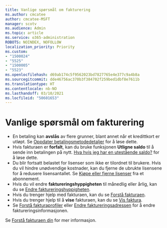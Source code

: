 ```yaml
---
title: Vanlige spørsmål om fakturering
ms.author: cmcatee
author: cmcatee-MSFT
manager: scotv
ms.audience: Admin
ms.topic: article
ms.service: o365-administration
ROBOTS: NOINDEX, NOFOLLOW
localization_priority: Priority
ms.custom:
- "1500024"
- "5525"
- "1500005"
- "5523"
ms.openlocfilehash: d69ab174c5f9562023bd7827765e4e377c9a4b8a
ms.sourcegitcommit: dde46756ac370b3f384702f259bed1dbf8e7611b
ms.translationtype: HT
ms.contentlocale: nb-NO
ms.lasthandoff: 03/10/2021
ms.locfileid: "50601653"
---
```

# <a name="billing-or-invoice-faq"></a>Vanlige spørsmål om fakturering

- En betaling kan **avslås** av flere grunner, blant annet når et kredittkort er utløpt. Se [Oppdater betalingsmetodedetaljer](https://docs.microsoft.com/microsoft-365/commerce/billing-and-payments/manage-payment-methods#update-payment-method-details) for å løse dette.
- Hvis fakturaen er **forfalt**, kan du bruke funksjonen **Utligne saldo** til å sende inn betalingen på nytt. [Hva hvis jeg har en utestående saldo?](https://docs.microsoft.com/microsoft-365/commerce/billing-and-payments/pay-for-your-subscription#what-if-i-have-an-outstanding-balance) for å løse dette.
- Du blir fortsatt belastet for lisenser som ikke er tilordnet til brukere. Hvis du vil hindre unødvendige kostnader, kan du fjerne de ubrukte lisensene for å redusere lisensantallet. Se [Kjøpe eller fjerne lisenser](https://docs.microsoft.com/microsoft-365/commerce/licenses/buy-licenses) fra et abonnement.
- Hvis du vil endre **faktureringshyppigheten** til månedlig eller årlig, kan du se [Endre faktureringshyppigheten](https://docs.microsoft.com/microsoft-365/commerce/billing-and-payments/change-payment-frequency).
- Hvis du trenger hjelp med fakturaen, kan du se [Forstå fakturaen](https://docs.microsoft.com/microsoft-365/commerce/billing-and-payments/understand-your-invoice2).
- Hvis du trenger hjelp til å **vise** fakturaen, kan du se [Vis faktura](https://docs.microsoft.com/microsoft-365/commerce/billing-and-payments/view-your-bill-or-invoice).
- Se [Forstå fakturaprofiler](https://docs.microsoft.com/microsoft-365/commerce/billing-and-payments/manage-billing-profiles) eller [Endre faktureringsadressen](https://docs.microsoft.com/microsoft-365/commerce/billing-and-payments/change-your-billing-addresses) for å endre faktureringsinformasjonen.

Se [Forstå fakturaen din](https://docs.microsoft.com/microsoft-365/commerce/billing-and-payments/understand-your-invoice2) for mer informasjon.